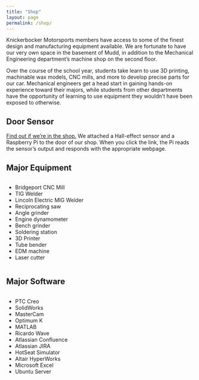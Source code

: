 ```yaml
---
title: "Shop"
layout: page
permalink: /shop/
---
```


Knickerbocker Motorsports members have access to some of the finest design and manufacturing equipment available. We are fortunate to have our very own space in the basement of Mudd, in addition to the Mechanical Engineering department’s machine shop on the second floor.

Over the course of the school year, students take learn to use 3D printing, machinable wax models, CNC mills, and more to develop precise parts for our car. Mechanical engineers get a head start in gaining hands-on experience toward their majors, while students from other departments have the opportunity of learning to use equipment they wouldn’t have been exposed to otherwise.

<!--
<script type="text/javascript">
/*result = "Door Sensor";

var req = new XMLHttpRequest();
req.open('GET', 'http://door.servebeer.com/', false);
req.send(null);
if (req.status == 200)
{
  dump(req.responseText);
}

document.getElementById("shop-status").innerHTML = result;*/
</script>
-->

<h2 id="shop-status">Door Sensor</h2>

[Find out if we’re in the shop.](http://door.servebeer.com/) We attached a Hall-effect sensor and a Raspberry Pi to the door of our shop. When you click the link, the Pi reads the sensor’s output and responds with the appropriate webpage.

## Major Equipment

<div class="columns">
  <ul>
    <li>Bridgeport CNC Mill</li>
    <li>TIG Welder</li>
    <li>Lincoln Electric MIG Welder</li>
    <li>Reciprocating saw</li>
    <li>Angle grinder</li>
    <li>Engine dynamometer</li>
    <li>Bench grinder</li>
    <li>Soldering station</li>
    <li>3D Printer</li>
    <li>Tube bender</li>
    <li>EDM machine</li>
    <li>Laser cutter</li>
  </ul>
</div>

## Major Software

<div class="columns">
  <ul>
    <li>PTC Creo</li>
    <li>SolidWorks</li>
    <li>MasterCam</li>
    <li>Optimum K</li>
    <li>MATLAB</li>
    <li>Ricardo Wave</li>
    <li>Atlassian Confluence</li>
    <li>Atlassian JIRA</li>
    <li>HotSeat Simulator</li>
    <li>Altair HyperWorks</li>
    <li>Microsoft Excel</li>
    <li>Ubuntu Server</li>
  </ul>
</div>
